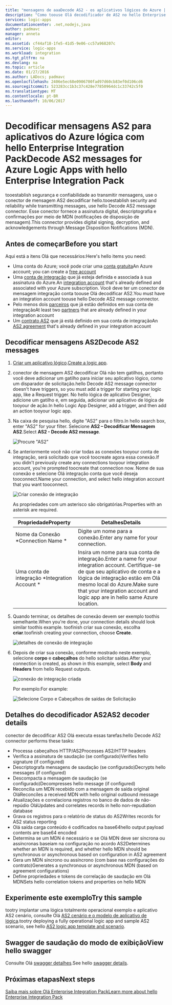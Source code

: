 ```yaml
---
title: "mensagens de aaaDecode AS2 - os aplicativos lógicos do Azure | Microsoft Docs"
description: "Como toouse Olá decodificador de AS2 no hello Enterprise Integration Pack para aplicativos do Azure lógica"
services: logic-apps
documentationcenter: .net,nodejs,java
author: padmavc
manager: anneta
editor: 
ms.assetid: cf44af18-1fe5-41d5-9e06-cc57a968207c
ms.service: logic-apps
ms.workload: integration
ms.tgt_pltfrm: na
ms.devlang: na
ms.topic: article
ms.date: 01/27/2016
ms.author: LADocs; padmavc
ms.openlocfilehash: 2406e5ec68e0906700fad97d60cb83ef0d106cd6
ms.sourcegitcommit: 523283cc1b3c37c428e77850964dc1c33742c5f0
ms.translationtype: MT
ms.contentlocale: pt-BR
ms.lasthandoff: 10/06/2017
---
```

# <a name="decode-as2-messages-for-azure-logic-apps-with-hello-enterprise-integration-pack"></a><span data-ttu-id="ecc58-103">Decodificar mensagens AS2 para aplicativos do Azure lógica com hello Enterprise Integration Pack</span><span class="sxs-lookup"><span data-stu-id="ecc58-103">Decode AS2 messages for Azure Logic Apps with hello Enterprise Integration Pack</span></span> 

<span data-ttu-id="ecc58-104">tooestablish segurança e confiabilidade ao transmitir mensagens, use o conector de mensagem AS2 decodificar hello.</span><span class="sxs-lookup"><span data-stu-id="ecc58-104">tooestablish security and reliability while transmitting messages, use hello Decode AS2 message connector.</span></span> <span data-ttu-id="ecc58-105">Esse conector fornece a assinatura digital, descriptografia e confirmações por meio de MDN (notificações de disposição de mensagem).</span><span class="sxs-lookup"><span data-stu-id="ecc58-105">This connector provides digital signing, decryption, and acknowledgements through Message Disposition Notifications (MDN).</span></span>

## <a name="before-you-start"></a><span data-ttu-id="ecc58-106">Antes de começar</span><span class="sxs-lookup"><span data-stu-id="ecc58-106">Before you start</span></span>

<span data-ttu-id="ecc58-107">Aqui está a itens Olá que necessários:</span><span class="sxs-lookup"><span data-stu-id="ecc58-107">Here's hello items you need:</span></span>

* <span data-ttu-id="ecc58-108">Uma conta do Azure; você pode criar uma [conta gratuita](https://azure.microsoft.com/free)</span><span class="sxs-lookup"><span data-stu-id="ecc58-108">An Azure account; you can create a [free account](https://azure.microsoft.com/free)</span></span>
* <span data-ttu-id="ecc58-109">Uma [conta de integração](logic-apps-enterprise-integration-create-integration-account.md) que já esteja definida e associada à sua assinatura do Azure.</span><span class="sxs-lookup"><span data-stu-id="ecc58-109">An [integration account](logic-apps-enterprise-integration-create-integration-account.md) that's already defined and associated with your Azure subscription.</span></span> <span data-ttu-id="ecc58-110">Você deve ter um conector de mensagem integração conta toouse Olá decodificar AS2.</span><span class="sxs-lookup"><span data-stu-id="ecc58-110">You must have an integration account toouse hello Decode AS2 message connector.</span></span>
* <span data-ttu-id="ecc58-111">Pelo menos dois [parceiros](logic-apps-enterprise-integration-partners.md) que já estão definidos em sua conta de integração</span><span class="sxs-lookup"><span data-stu-id="ecc58-111">At least two [partners](logic-apps-enterprise-integration-partners.md) that are already defined in your integration account</span></span>
* <span data-ttu-id="ecc58-112">Um [contrato AS2](logic-apps-enterprise-integration-as2.md) que já está definido em sua conta de integração</span><span class="sxs-lookup"><span data-stu-id="ecc58-112">An [AS2 agreement](logic-apps-enterprise-integration-as2.md) that's already defined in your integration account</span></span>

## <a name="decode-as2-messages"></a><span data-ttu-id="ecc58-113">Decodificar mensagens AS2</span><span class="sxs-lookup"><span data-stu-id="ecc58-113">Decode AS2 messages</span></span>

1. <span data-ttu-id="ecc58-114">[Criar um aplicativo lógico](../logic-apps/logic-apps-create-a-logic-app.md).</span><span class="sxs-lookup"><span data-stu-id="ecc58-114">[Create a logic app](../logic-apps/logic-apps-create-a-logic-app.md).</span></span>

2. <span data-ttu-id="ecc58-115">conector de mensagem AS2 decodificar Olá não tem gatilhos, portanto você deve adicionar um gatilho para iniciar seu aplicativo lógico, como um disparador de solicitação.</span><span class="sxs-lookup"><span data-stu-id="ecc58-115">hello Decode AS2 message connector doesn't have triggers, so you must add a trigger for starting your logic app, like a Request trigger.</span></span> <span data-ttu-id="ecc58-116">No hello lógica de aplicativo Designer, adicione um gatilho e, em seguida, adicionar um aplicativo de lógica de tooyour de ação.</span><span class="sxs-lookup"><span data-stu-id="ecc58-116">In hello Logic App Designer, add a trigger, and then add an action tooyour logic app.</span></span>

3.  <span data-ttu-id="ecc58-117">Na caixa de pesquisa hello, digite "AS2" para o filtro.</span><span class="sxs-lookup"><span data-stu-id="ecc58-117">In hello search box, enter "AS2" for your filter.</span></span> <span data-ttu-id="ecc58-118">Selecione **AS2 – Decodificar Mensagem AS2**.</span><span class="sxs-lookup"><span data-stu-id="ecc58-118">Select **AS2 - Decode AS2 message**.</span></span>
   
    ![Procure "AS2"](media/logic-apps-enterprise-integration-as2-decode/as2decodeimage1.png)

4. <span data-ttu-id="ecc58-120">Se anteriormente você não criar todas as conexões tooyour conta de integração, será solicitado que você toocreate agora essa conexão.</span><span class="sxs-lookup"><span data-stu-id="ecc58-120">If you didn't previously create any connections tooyour integration account, you're prompted toocreate that connection now.</span></span> <span data-ttu-id="ecc58-121">Nome de sua conexão e selecione Olá integração conta que você deseja tooconnect.</span><span class="sxs-lookup"><span data-stu-id="ecc58-121">Name your connection, and select hello integration account that you want tooconnect.</span></span>
   
    ![Criar conexão de integração](media/logic-apps-enterprise-integration-as2-decode/as2decodeimage2.png)

    <span data-ttu-id="ecc58-123">As propriedades com um asterisco são obrigatórias.</span><span class="sxs-lookup"><span data-stu-id="ecc58-123">Properties with an asterisk are required.</span></span>

    | <span data-ttu-id="ecc58-124">Propriedade</span><span class="sxs-lookup"><span data-stu-id="ecc58-124">Property</span></span> | <span data-ttu-id="ecc58-125">Detalhes</span><span class="sxs-lookup"><span data-stu-id="ecc58-125">Details</span></span> |
    | --- | --- |
    | <span data-ttu-id="ecc58-126">Nome da Conexão *</span><span class="sxs-lookup"><span data-stu-id="ecc58-126">Connection Name *</span></span> |<span data-ttu-id="ecc58-127">Digite um nome para a conexão.</span><span class="sxs-lookup"><span data-stu-id="ecc58-127">Enter any name for your connection.</span></span> |
    | <span data-ttu-id="ecc58-128">Uma conta de integração *</span><span class="sxs-lookup"><span data-stu-id="ecc58-128">Integration Account *</span></span> |<span data-ttu-id="ecc58-129">Insira um nome para sua conta de integração.</span><span class="sxs-lookup"><span data-stu-id="ecc58-129">Enter a name for your integration account.</span></span> <span data-ttu-id="ecc58-130">Certifique-se de que seu aplicativo de conta e a lógica de integração estão em Olá mesmo local do Azure.</span><span class="sxs-lookup"><span data-stu-id="ecc58-130">Make sure that your integration account and logic app are in hello same Azure location.</span></span> |

5.  <span data-ttu-id="ecc58-131">Quando terminar, os detalhes de conexão devem ser exemplo toothis semelhante.</span><span class="sxs-lookup"><span data-stu-id="ecc58-131">When you're done, your connection details should look similar toothis example.</span></span> <span data-ttu-id="ecc58-132">toofinish criar sua conexão, escolha **criar**.</span><span class="sxs-lookup"><span data-stu-id="ecc58-132">toofinish creating your connection, choose **Create**.</span></span>

    ![detalhes de conexão de integração](media/logic-apps-enterprise-integration-as2-decode/as2decodeimage3.png)

6. <span data-ttu-id="ecc58-134">Depois de criar sua conexão, conforme mostrado neste exemplo, selecione **corpo** e **cabeçalhos** do hello solicitar saídas.</span><span class="sxs-lookup"><span data-stu-id="ecc58-134">After your connection is created, as shown in this example, select **Body** and **Headers** from hello Request outputs.</span></span>
   
    ![conexão de integração criada](media/logic-apps-enterprise-integration-as2-decode/as2decodeimage4.png) 

    <span data-ttu-id="ecc58-136">Por exemplo:</span><span class="sxs-lookup"><span data-stu-id="ecc58-136">For example:</span></span>

    ![Selecione Corpo e Cabeçalhos de saídas de Solicitação](media/logic-apps-enterprise-integration-as2-decode/as2decodeimage5.png) 

## <a name="as2-decoder-details"></a><span data-ttu-id="ecc58-138">Detalhes do decodificador AS2</span><span class="sxs-lookup"><span data-stu-id="ecc58-138">AS2 decoder details</span></span>

<span data-ttu-id="ecc58-139">conector de decodificar AS2 Olá executa essas tarefas:</span><span class="sxs-lookup"><span data-stu-id="ecc58-139">hello Decode AS2 connector performs these tasks:</span></span> 

* <span data-ttu-id="ecc58-140">Processa cabeçalhos HTTP/AS2</span><span class="sxs-lookup"><span data-stu-id="ecc58-140">Processes AS2/HTTP headers</span></span>
* <span data-ttu-id="ecc58-141">Verifica a assinatura de saudação (se configurado)</span><span class="sxs-lookup"><span data-stu-id="ecc58-141">Verifies hello signature (if configured)</span></span>
* <span data-ttu-id="ecc58-142">Descriptografa mensagens de saudação (se configurado)</span><span class="sxs-lookup"><span data-stu-id="ecc58-142">Decrypts hello messages (if configured)</span></span>
* <span data-ttu-id="ecc58-143">Descompacta a mensagem de saudação (se configurado)</span><span class="sxs-lookup"><span data-stu-id="ecc58-143">Decompresses hello message (if configured)</span></span>
* <span data-ttu-id="ecc58-144">Reconcilia um MDN recebido com a mensagem de saída original Olá</span><span class="sxs-lookup"><span data-stu-id="ecc58-144">Reconciles a received MDN with hello original outbound message</span></span>
* <span data-ttu-id="ecc58-145">Atualizações e correlaciona registros no banco de dados de não-repúdio Olá</span><span class="sxs-lookup"><span data-stu-id="ecc58-145">Updates and correlates records in hello non-repudiation database</span></span>
* <span data-ttu-id="ecc58-146">Grava os registros para o relatório de status do AS2</span><span class="sxs-lookup"><span data-stu-id="ecc58-146">Writes records for AS2 status reporting</span></span>
* <span data-ttu-id="ecc58-147">Olá saída carga conteúdo é codificados na base64</span><span class="sxs-lookup"><span data-stu-id="ecc58-147">hello output payload contents are base64 encoded</span></span>
* <span data-ttu-id="ecc58-148">Determina se um MDN é necessário e se Olá MDN deve ser síncrona ou assíncronas baseiam na configuração no acordo AS2</span><span class="sxs-lookup"><span data-stu-id="ecc58-148">Determines whether an MDN is required, and whether hello MDN should be synchronous or asynchronous based on configuration in AS2 agreement</span></span>
* <span data-ttu-id="ecc58-149">Gera um MDN síncrono ou assíncrono (com base nas configurações do contrato)</span><span class="sxs-lookup"><span data-stu-id="ecc58-149">Generates a synchronous or asynchronous MDN (based on agreement configurations)</span></span>
* <span data-ttu-id="ecc58-150">Define propriedades e tokens de correlação de saudação em Olá MDN</span><span class="sxs-lookup"><span data-stu-id="ecc58-150">Sets hello correlation tokens and properties on hello MDN</span></span>

## <a name="try-this-sample"></a><span data-ttu-id="ecc58-151">Experimente este exemplo</span><span class="sxs-lookup"><span data-stu-id="ecc58-151">Try this sample</span></span>

<span data-ttu-id="ecc58-152">tootry implantar uma lógica totalmente operacional exemplo e aplicativo AS2 cenário, consulte Olá [AS2 cenário e o modelo de aplicativo de lógica](https://azure.microsoft.com/documentation/templates/201-logic-app-as2-send-receive/).</span><span class="sxs-lookup"><span data-stu-id="ecc58-152">tootry deploying a fully operational logic app and sample AS2 scenario, see hello [AS2 logic app template and scenario](https://azure.microsoft.com/documentation/templates/201-logic-app-as2-send-receive/).</span></span>

## <a name="view-hello-swagger"></a><span data-ttu-id="ecc58-153">Swagger de saudação do modo de exibição</span><span class="sxs-lookup"><span data-stu-id="ecc58-153">View hello swagger</span></span>
<span data-ttu-id="ecc58-154">Consulte Olá [swagger detalhes](/connectors/as2/).</span><span class="sxs-lookup"><span data-stu-id="ecc58-154">See hello [swagger details](/connectors/as2/).</span></span> 

## <a name="next-steps"></a><span data-ttu-id="ecc58-155">Próximas etapas</span><span class="sxs-lookup"><span data-stu-id="ecc58-155">Next steps</span></span>
[<span data-ttu-id="ecc58-156">Saiba mais sobre Olá Enterprise Integration Pack</span><span class="sxs-lookup"><span data-stu-id="ecc58-156">Learn more about hello Enterprise Integration Pack</span></span>](logic-apps-enterprise-integration-overview.md) 

